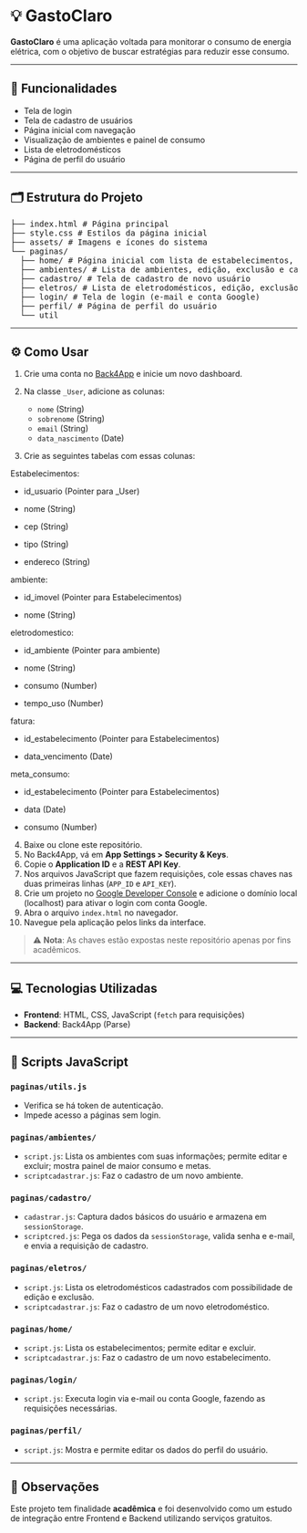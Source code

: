 # 💡 GastoClaro

**GastoClaro** é uma aplicação voltada para monitorar o consumo de energia elétrica, com o objetivo de buscar estratégias para reduzir esse consumo.

---

## 🚀 Funcionalidades

- Tela de login  
- Tela de cadastro de usuários  
- Página inicial com navegação  
- Visualização de ambientes e painel de consumo  
- Lista de eletrodomésticos  
- Página de perfil do usuário  

---

## 🗂️ Estrutura do Projeto
<pre>
├── index.html # Página principal
├── style.css # Estilos da página inicial
├── assets/ # Imagens e ícones do sistema
└── paginas/
  ├── home/ # Página inicial com lista de estabelecimentos, edição, exclusão e cadastro
  ├── ambientes/ # Lista de ambientes, edição, exclusão e cadastro
  ├── cadastro/ # Tela de cadastro de novo usuário
  ├── eletros/ # Lista de eletrodomésticos, edição, exclusão e cadastro
  ├── login/ # Tela de login (e-mail e conta Google)
  ├── perfil/ # Página de perfil do usuário
  └── util
</pre>
---

## ⚙️ Como Usar

1. Crie uma conta no [Back4App](https://www.back4app.com) e inicie um novo dashboard.  
2. Na classe `_User`, adicione as colunas:
   - `nome` (String)
   - `sobrenome` (String)
   - `email` (String)
   - `data_nascimento` (Date)

3. Crie as seguintes tabelas com essas colunas:

Estabelecimentos:

- id_usuario (Pointer para _User)

- nome (String)

- cep (String)

- tipo (String)

- endereco (String)

ambiente:

- id_imovel (Pointer para Estabelecimentos)

- nome (String)

eletrodomestico:

- id_ambiente (Pointer para ambiente)

- nome (String)

- consumo (Number)

- tempo_uso (Number)

fatura:

- id_estabelecimento (Pointer para Estabelecimentos)

- data_vencimento (Date)

meta_consumo:

- id_estabelecimento (Pointer para Estabelecimentos)

- data (Date)

- consumo (Number)


4. Baixe ou clone este repositório.  
5. No Back4App, vá em **App Settings > Security & Keys**.  
6. Copie o **Application ID** e a **REST API Key**.  
7. Nos arquivos JavaScript que fazem requisições, cole essas chaves nas duas primeiras linhas (`APP_ID` e `API_KEY`).  
8. Crie um projeto no [Google Developer Console](https://console.developers.google.com/) e adicione o domínio local (localhost) para ativar o login com conta Google.  
9. Abra o arquivo `index.html` no navegador.  
10. Navegue pela aplicação pelos links da interface.  

> ⚠️ **Nota**: As chaves estão expostas neste repositório apenas por fins acadêmicos.

---

## 💻 Tecnologias Utilizadas

- **Frontend**: HTML, CSS, JavaScript (`fetch` para requisições)  
- **Backend**: Back4App (Parse)

---

## 📜 Scripts JavaScript

### `paginas/utils.js`

- Verifica se há token de autenticação.  
- Impede acesso a páginas sem login.

### `paginas/ambientes/`

- `script.js`: Lista os ambientes com suas informações; permite editar e excluir; mostra painel de maior consumo e metas.  
- `scriptcadastrar.js`: Faz o cadastro de um novo ambiente.

### `paginas/cadastro/`

- `cadastrar.js`: Captura dados básicos do usuário e armazena em `sessionStorage`.  
- `scriptcred.js`: Pega os dados da `sessionStorage`, valida senha e e-mail, e envia a requisição de cadastro.

### `paginas/eletros/`

- `script.js`: Lista os eletrodomésticos cadastrados com possibilidade de edição e exclusão.  
- `scriptcadastrar.js`: Faz o cadastro de um novo eletrodoméstico.

### `paginas/home/`

- `script.js`: Lista os estabelecimentos; permite editar e excluir.  
- `scriptcadastrar.js`: Faz o cadastro de um novo estabelecimento.

### `paginas/login/`

- `script.js`: Executa login via e-mail ou conta Google, fazendo as requisições necessárias.

### `paginas/perfil/`

- `script.js`: Mostra e permite editar os dados do perfil do usuário.

---

## 📌 Observações

Este projeto tem finalidade **acadêmica** e foi desenvolvido como um estudo de integração entre Frontend e Backend utilizando serviços gratuitos.
